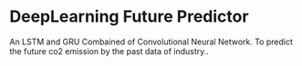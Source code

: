 # DeepLearning Future Predictor
An LSTM and GRU Combained of Convolutional Neural Network. To predict the future co2 emission by the past data of industry..
